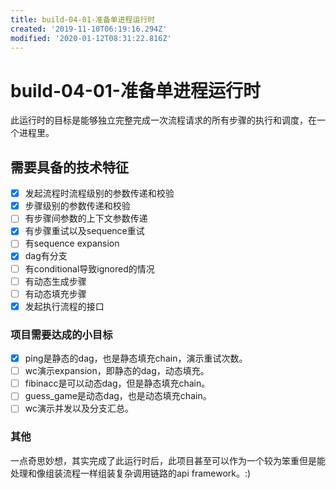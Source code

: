 ```yaml
---
title: build-04-01-准备单进程运行时
created: '2019-11-10T06:19:16.294Z'
modified: '2020-01-12T08:31:22.816Z'
---
```


# build-04-01-准备单进程运行时

此运行时的目标是能够独立完整完成一次流程请求的所有步骤的执行和调度，在一个进程里。

## 需要具备的技术特征

- [x] 发起流程时流程级别的参数传递和校验
- [x] 步骤级别的参数传递和校验
- [ ] 有步骤间参数的上下文参数传递
- [x] 有步骤重试以及sequence重试
- [ ] 有sequence expansion
- [x] dag有分支
- [ ] 有conditional导致ignored的情况
- [ ] 有动态生成步骤
- [ ] 有动态填充步骤
- [x] 发起执行流程的接口

### 项目需要达成的小目标

- [x] ping是静态的dag，也是静态填充chain，演示重试次数。
- [ ] wc演示expansion，即静态的dag，动态填充。
- [ ] fibinacc是可以动态dag，但是静态填充chain。
- [ ] guess_game是动态dag，也是动态填充chain。
- [ ] wc演示并发以及分支汇总。

### 其他

一点奇思妙想，其实完成了此运行时后，此项目甚至可以作为一个较为笨重但是能处理和像组装流程一样组装复杂调用链路的api framework。:)

